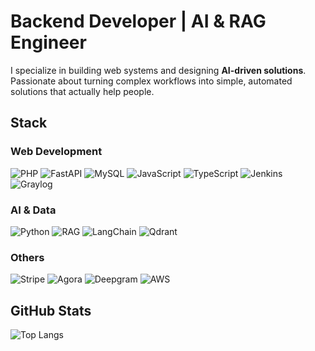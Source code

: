 # Backend Developer | AI & RAG Engineer

I specialize in building web systems and designing **AI-driven solutions**.  
Passionate about turning complex workflows into simple, automated solutions that actually help people.  

## Stack

### Web Development
![PHP](https://img.shields.io/badge/PHP-777BB4?style=flat&logo=php&logoColor=white)
![FastAPI](https://img.shields.io/badge/FastAPI-009688?style=flat&logo=fastapi&logoColor=white)
![MySQL](https://img.shields.io/badge/MySQL-4479A1?style=flat&logo=mysql&logoColor=white)
![JavaScript](https://img.shields.io/badge/JavaScript-F7DF1E?style=flat&logo=javascript&logoColor=black)
![TypeScript](https://img.shields.io/badge/TypeScript-3178C6?style=flat&logo=typescript&logoColor=white)
![Jenkins](https://img.shields.io/badge/Jenkins-D24939?style=flat&logo=jenkins&logoColor=white)
![Graylog](https://img.shields.io/badge/Graylog-FF3633?style=flat&logo=graylog&logoColor=white)

### AI & Data
![Python](https://img.shields.io/badge/Python-3776AB?style=flat&logo=python&logoColor=white)
![RAG](https://img.shields.io/badge/RAG-(Retrieval--Augmented--Generation)-blueviolet?style=flat&logo=openai&logoColor=white)
![LangChain](https://img.shields.io/badge/LangChain-2E77BC?style=flat&logo=chainlink&logoColor=white)
![Qdrant](https://img.shields.io/badge/Qdrant-FF6F00?style=flat&logo=qdrant&logoColor=white)

### Others
![Stripe](https://img.shields.io/badge/Stripe-626CD9?style=flat&logo=stripe&logoColor=white)
![Agora](https://img.shields.io/badge/Agora-099DFD?style=flat&logo=Agora&logoColor=white)
![Deepgram](https://img.shields.io/badge/Deepgram-1E90FF?style=flat&logo=deepgram&logoColor=white)
![AWS](https://img.shields.io/badge/AWS-232F3E?style=flat&logo=amazonaws&logoColor=white)

## GitHub Stats
![Top Langs](https://github-readme-stats.vercel.app/api/top-langs/?username=joalvis1996&layout=compact&theme=radical)